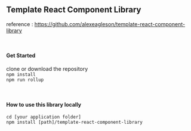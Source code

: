 ## Template React Component Library

reference : https://github.com/alexeagleson/template-react-component-library

<br />

#### Get Started
clone or download the repository\
`npm install`\
`npm run rollup`

<br />

#### How to use this library locally
`cd [your application folder]`\
`npm install [path]/template-react-component-library` 
